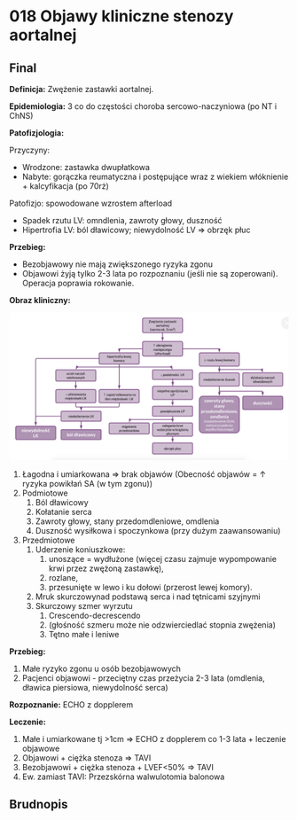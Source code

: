 # 018 Objawy kliniczne stenozy aortalnej

## Final

**Definicja:** Zwężenie zastawki aortalnej.

**Epidemiologia:** 3 co do częstości choroba sercowo-naczyniowa (po NT i ChNS)

**Patofizjologia:** 

Przyczyny: 

- Wrodzone: zastawka dwupłatkowa
- Nabyte: gorączka reumatyczna i postępujące wraz z wiekiem włóknienie + kalcyfikacja (po 70rż)

Patofizjo: spowodowane wzrostem afterload

- Spadek rzutu LV: omndlenia, zawroty głowy, duszność
- Hipertrofia LV: ból dławicowy; niewydolność LV => obrzęk płuc

**Przebieg:** 

- Bezobjawowy nie mają zwiększonego ryzyka zgonu
- Objawowi żyją tylko 2-3 lata po rozpoznaniu (jeśli nie są zoperowani). Operacja poprawia rokowanie.

**Obraz kliniczny:**

![Screenshot 2021-06-27 at 13.43.17](img/Screenshot%202021-06-27%20at%2013.43.17.png)

1. Łagodna i umiarkowana => brak objawów (Obecność objawów = ↑ ryzyka powikłań SA (w tym zgonu))
2. Podmiotowe
   1. Ból dławicowy
   2. Kołatanie serca
   3. Zawroty głowy, stany przedomdleniowe, omdlenia
   4. Duszność wysiłkowa i spoczynkowa (przy dużym zaawansowaniu)
3. Przedmiotowe
   1. Uderzenie koniuszkowe:
      1. unoszące = wydłużone (więcej czasu zajmuje wypompowanie krwi przez zwężoną zastawkę),
      2. rozlane,
      3. przesunięte w lewo i ku dołowi (przerost lewej komory).
   2. Mruk skurczowynad podstawą serca i nad tętnicami szyjnymi
   3. Skurczowy szmer wyrzutu 
      1. Crescendo-decrescendo
      2. (głośność szmeru może nie odzwierciedlać stopnia zwężenia)
      3. Tętno małe i leniwe

**Przebieg:**

1. Małe ryzyko zgonu u osób bezobjawowych
2. Pacjenci objawowi - przeciętny czas przeżycia 2-3 lata (omdlenia, dławica piersiowa, niewydolność serca)


**Rozpoznanie:** ECHO z dopplerem

**Leczenie:** 

1. Małe i umiarkowane tj >1cm => ECHO z dopplerem co 1-3 lata + leczenie objawowe
2. Objawowi + ciężka stenoza => TAVI
3. Bezobjawowi + ciężka stenoza + LVEF<50% => TAVI
4. Ew. zamiast TAVI: Przezskórna walwulotomia balonowa



## Brudnopis

